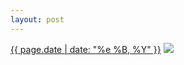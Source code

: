 ```yaml
---
layout: post
---
```


<p>
  <time><a href="/131">{{ page.date | date: "%e %B, %Y" }}</a></time>
  <a href="/131"><img src="{{ site.assets_url }}/131.jpg"/></a>
</p>
